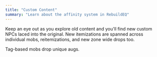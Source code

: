```yaml
---
title: "Custom Content"
summary: "Learn about the affinity system in RebuildEQ"
---
```


Keep an eye out as you explore old content and you'll find new custom NPCs laced into the original. New itemizations are spanned across individual mobs, reitemizations, and new zone wide drops too.

Tag-based mobs drop unique augs.